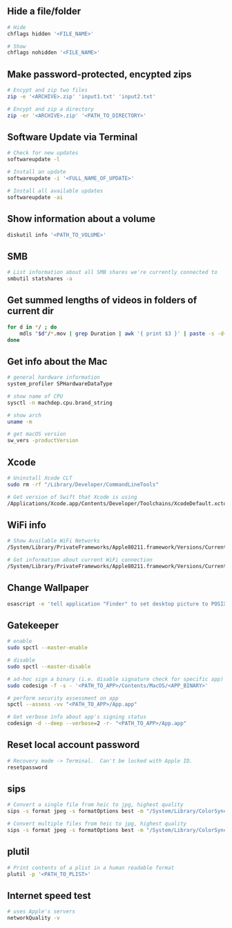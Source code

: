 ## Hide a file/folder
```bash
# Hide
chflags hidden '<FILE_NAME>'

# Show
chflags nohidden '<FILE_NAME>'
```

## Make password-protected, encypted zips
```bash
# Encypt and zip two files
zip -e '<ARCHIVE>.zip' 'input1.txt' 'input2.txt'

# Encypt and zip a directory
zip -er '<ARCHIVE>.zip' '<PATH_TO_DIRECTORY>'
```

## Software Update via Terminal
```bash
# Check for new updates
softwareupdate -l

# Install an update
softwareupdate -i '<FULL_NAME_OF_UPDATE>'

# Install all available updates
softwareupdate -ai
```

## Show information about a volume
```bash
diskutil info '<PATH_TO_VOLUME>'
```

## SMB
```bash
# List information about all SMB shares we're currently connected to
smbutil statshares -a
```

## Get summed lengths of videos in folders of current dir
```bash
for d in */ ; do
	mdls "$d"/*.mov | grep Duration | awk '{ print $3 }' | paste -s -d+ - | bc
done
```

## Get info about the Mac
```bash
# general hardware information
system_profiler SPHardwareDataType

# show name of CPU
sysctl -n machdep.cpu.brand_string

# show arch
uname -m

# get macOS version
sw_vers -productVersion
```

## Xcode
```bash
# Uninstall Xcode CLT
sudo rm -rf "/Library/Developer/CommandLineTools"

# Get version of Swift that Xcode is using
/Applications/Xcode.app/Contents/Developer/Toolchains/XcodeDefault.xctoolchain/usr/bin/swift --version
```

## WiFi info
```bash
# Show Available WiFi Networks
/System/Library/PrivateFrameworks/Apple80211.framework/Versions/Current/Resources/airport -s

# Get information about current WiFi connection
/System/Library/PrivateFrameworks/Apple80211.framework/Versions/Current/Resources/airport -I
```

## Change Wallpaper
```bash
osascript -e 'tell application "Finder" to set desktop picture to POSIX file "<ABSOLUTE_PATH_TO_JPG>"'
```

## Gatekeeper
```bash
# enable
sudo spctl --master-enable

# disable
sudo spctl --master-disable

# ad-hoc sign a binary (i.e. disable signature check for specific app)
sudo codesign -f -s - '<PATH_TO_APP>/Contents/MacOS/<APP_BINARY>'

# perform security assessment on app
spctl --assess -vv "<PATH_TO_APP>/App.app"

# Get verbose info about app's signing status
codesign -d --deep --verbose=2 -r- "<PATH_TO_APP>/App.app"
```

## Reset local account password
```bash
# Recovery mode -> Terminal.  Can't be locked with Apple ID.
resetpassword
```

## sips
```bash
# Convert a single file from heic to jpg, highest quality
sips -s format jpeg -s formatOptions best -m "/System/Library/ColorSync/Profiles/Display P3.icc" '<INPUT_FILE>.heic' -o '<OUTPUT_FILE>.jpg>'

# Convert multiple files from heic to jpg, highest quality
sips -s format jpeg -s formatOptions best -m "/System/Library/ColorSync/Profiles/Display P3.icc" '<INPUT_1.HEIC>' '<INPUT_2.HEIC>' -o '<OUTPUT_DIR>/'
```

## plutil
```bash
# Print contents of a plist in a human readable format
plutil -p '<PATH_TO_PLIST>'
```

## Internet speed test
```bash
# uses Apple's servers
networkQuality -v
```